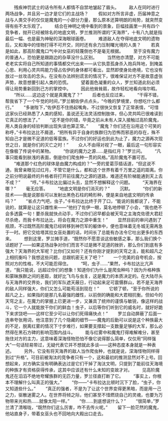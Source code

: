 　　残疾神罚武士的话令所有人都情不自禁地皱起了眉头。
　　敌人在同时进行两场战争，并且另一边才是它们的主战场？
　　假如对方所言非虚，历届神意之战与人类交手的仅仅是魔鬼的一小部分力量，那么原本还算明朗的局势，就突然变得有些不太乐观了。
　　结合在神明之境中看到的景象，巨幅挂画里一共有四个竞争者，抛开已经被除名的地底文明，罗兰推测所谓的“天海界”，十有八九就是指最后一幅、也是最为神秘的深海眼球画卷。
　　难道敌人在夺得地底文明的遗物后，又和海中的怪物打得不可开交，同时还有余力压制曙光境的人类？
　　若真是如此，那高阶魔鬼口气中对女巫的轻蔑倒也不是毫无根据。
　　至于没有魔力的普通人，恐怕更是跟路边的杂草没什么区别。
　　当然他亦清楚，对方不可能老老实实将自己所知道的事情都交代出来——从它执意孤身杀入炮兵阵地，到掩盖心思、利用心灵共鸣能力侵占佐伊的身体都可看出，显然即使身处绝境，它也没有放过一丝攻击的念头。在没有办法辨别谎言的情况下，很难保证对方不是故意虚张声势，故意想要引起人类的恐慌。
　　望着面色凝重的众人，罗兰知道此刻必须得让局势重新回到己方的掌控中。
　　因此他耸耸肩，故作轻松地看向埃尔暇。
　　“所以……这边这个就是真魔鬼了？”
　　后者也反应过来，
　　“干得不错，帮我省下了一个午觉的时间，”罗兰朝佐伊点点头，“今晚的梦境里，你想吃什么都行。”
　　“多谢陛下，”佐伊忍不住扬起嘴角，不过很快又恢复了正常表情，“可惜这家伙已经熟悉了人类的感知，虽说还无法灵活控制肢体，但心灵共鸣已很难读到它真正的想法了。”
　　“这不是你的错，毕竟之前从未有人深入接触过高阶魔鬼，用人类自身的经验判断出现失误也算正常。”
　　“魔鬼？你们还在沿用这个可笑的称呼，”卡布拉达比不屑道，“把所有异于自身的族群归为恐怖而邪恶的存在，殊不知自己才是微不足道的低等蛮族。不过你们的好运也到此为止了，魔力之源再次现世之日，就是你们的灭亡之时！”
　　众人不由得对视了一眼，最后这一句形容实在像极了传说中的某物。
　　“你说的魔力之源……是指红月？”罗兰问。
　　“凡事只能看到肤浅的表面，倒是你们爬虫种一贯的风格。”高阶魔鬼不置可否。
　　“难道那个红色的球体是由魔力构成的？”一旁的爱葛莎插话道，“但这说不通，我曾亲眼见过红月，不管它是什么，都和这个世界有着千万里之遥的距离。你之前分明说最终的升格者将打开前往魔力之源的道路，难道还有阶梯能通到天上去不成？”
　　“哼。”卡布拉达比偏过头去，显然不想解释这个问题。
　　“天海界在哪？”
　　毫无应答。
　　“地底文明是你们消灭的？”
　　沉默。
　　“你们的新技术——我是说那些可以发射出黑色石柱的畸形种，便是来自地底文明的传承吗？”
　　“省点力气吧，虫子，”卡布拉达比终于开了口，“能说的我都说了，不能说的，就算是让这只雌性来——”他扫了佐伊一眼，莫名地停顿了小会，“我也绝不会多透露一句！要杀我就快点动手，不过你们迟早都会被天穹之主海克佐德大君赶尽杀绝，而我卡布拉达比，将会在魔力之源中重生！”
　　显然目前的审问遇到了瓶颈，不过既然高阶魔鬼已经转移到神罚军的躯体中，便也意味着无冬城无需再急于一时。把它交给塔其拉女巫处置的话，时间长了总能有办法令它吐出更多的东西来。
　　想到这里，罗兰摊手道，“既然你不愿意谈这些敏感之事，那么我们换个话题好了——如果这场战争对你们而言不过是微不足道的挫折，那么你们到底有多强大？天海界的大军呢？比你们又如何？还有你刚才提到的天穹之主，能和超凡之上相抗衡吗？我想这些问题，总跟机密无关了吧？”
　　一个完美的自夸机会，按照对方的性格，不大可能忍得住。
　　“呵，虫子……”果然，卡布拉达比亢声道，“我只能说，远超过你们的想象！知道你们为什么是爬虫种吗？因为升格种族和蒙昧族群之间的差距，就好比飞鸟与虫豸，这是魔力的本质决定的。在大陆尽头与天海界的交界处，我们的军队遮天蔽日，行动起来足可震慑群山，若不是天海界的敌人同样强大，你们又怎么可能苟活到现在！”
　　它顿了顿，“至于你所说的超凡之上，如果指的是那几名最强的雌性，以前倒的确能和大君相抗衡。但如今的天穹之主，在魔力的掌握上已更进一步，又兼具了统帅的谨慎与敏锐，像这样的战斗，它一个人就能放干你们的鲜血！虫子，以后等你们听到它的威名时，就好好跪下来求饶吧——这样它至少可以让你们死得痛快点！”
　　罗兰自动屏蔽了后面一连串夸张用词，他注意到了几个隐藏的细节——魔鬼的后勤可以说是这个种族最大的不足，脱离红雾的情况下寸步难行，如果要支撑起一支数量足够的大军，那么必然得在黑石方碑的影响范围内战斗。
　　能与红雾中和魔鬼打得难解难分，甚至拖住对方的主力，这意味着深海怪物恐怕不像它说得那么简单，仅仅用“同样强大”一句话轻易带过，无疑代表它并不想就此多谈——这种态度本身就是一种表述。
　　另外，它没有将天海界的敌人当作爬虫种，也就是说，深海怪物同样得到过“升格”。可目前被淘汰的竞争者只有一个，这和最初的推测显然对不上号。回想起来，对方确实没有明确表达过是它们干掉了淘汰文明，只提到了能前往天海境的种族才有资格获得传承，这其中应该还有什么未知的变故才对。
　　见高阶魔鬼还在滔滔不绝地夸耀族群的无匹力量，罗兰径直打断了它。
　　“事实上，你根本不理解什么叫真正的强大。”
　　“你——”卡布拉达比顿时沉下了脸，“虫子，你又知道些什么。”
　　“真正的强者，不是为了让这个世界变得更黑暗，而是用一己之力，驱散迷雾之人。在世界将倾之际，他们甚至不惜燃烧自己的灵魂，也要为万物带来光和热……就像太阳一样。”
　　“你……到底想说什么？”
　　“很简单，”罗兰清了清喉咙，“既然你们这么厉害，咋不去传火呢。”
　　留下一脸茫然的魔鬼，他站直身子，带着女巫头也不回地向大殿出口走去。